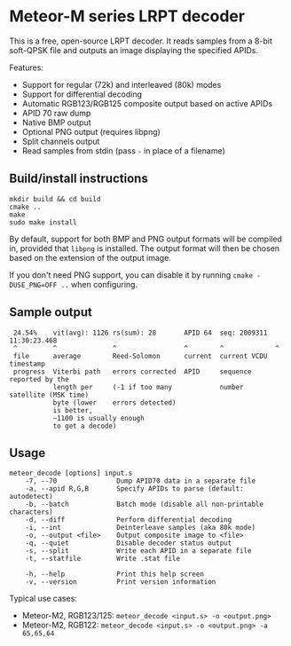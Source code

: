 Meteor-M series LRPT decoder
=======================================

This is a free, open-source LRPT decoder. It reads samples from a 8-bit
soft-QPSK file and outputs an image displaying the specified APIDs.

Features:
- Support for regular (72k) and interleaved (80k) modes
- Support for differential decoding
- Automatic RGB123/RGB125 composite output based on active APIDs
- APID 70 raw dump
- Native BMP output
- Optional PNG output (requires libpng)
- Split channels output
- Read samples from stdin (pass `-` in place of a filename)


Build/install instructions
--------------------------

```
mkdir build && cd build
cmake ..
make
sudo make install
```

By default, support for both BMP and PNG output formats will be compiled in,
provided that `libpng` is installed.
The output format will then be chosen based on the extension of the output image.

If you don't need PNG support, you can disable it by running
`cmake -DUSE_PNG=OFF ..` when configuring.


Sample output
-------------
```
 24.54%    vit(avg): 1126 rs(sum): 28       APID 64  seq: 2009311  11:30:23.468
 ^         ^              ^                 ^        ^             ^
 file      average        Reed-Solomon      current  current VCDU  timestamp
 progress  Viterbi path   errors corrected  APID     sequence      reported by the
           length per     (-1 if too many            number        satellite (MSK time)
           byte (lower    errors detected)
           is better,
           ~1100 is usually enough
           to get a decode)
```


Usage
-----

```
meteor_decode [options] input.s
	-7, --70               Dump APID70 data in a separate file
	-a, --apid R,G,B       Specify APIDs to parse (default: autodetect)
	-b, --batch            Batch mode (disable all non-printable characters)
	-d, --diff             Perform differential decoding
	-i, --int              Deinterleave samples (aka 80k mode)
	-o, --output <file>    Output composite image to <file>
	-q, --quiet            Disable decoder status output
	-s, --split            Write each APID in a separate file
	-t, --statfile         Write .stat file

	-h, --help             Print this help screen
	-v, --version          Print version information
```

Typical use cases:
- Meteor-M2, RGB123/125: `meteor_decode <input.s> -o <output.png>`
- Meteor-M2, RGB122: `meteor_decode <input.s> -o <output.png> -a 65,65,64`
